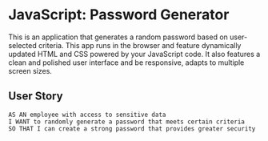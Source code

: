 # JavaScript: Password Generator

This is an application that generates a random password based on user-selected criteria. This app runs in the browser and feature dynamically updated HTML and CSS powered by your JavaScript code. It also features a clean and polished user interface and be responsive, adapts to multiple screen sizes.

## User Story

```
AS AN employee with access to sensitive data
I WANT to randomly generate a password that meets certain criteria
SO THAT I can create a strong password that provides greater security
```

